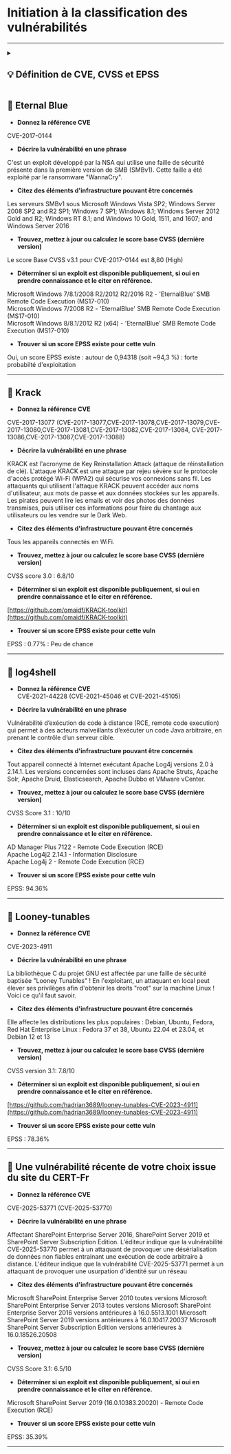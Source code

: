 
# Initiation à la classification des vulnérabilités
---

<details>
  <summary><h2>💡 Définition de CVE, CVSS et EPSS</h2></summary>  
  
🧩 **CVE – Common Vulnerabilities and Exposures**

Identifiant unique attribué à une faille de sécurité connue.  
Chaque CVE correspond à une vulnérabilité précise, répertoriée publiquement (ex. : CVE-2017-0144).  
→ But : permettre de parler de la même faille partout dans le monde.

⚙️ **CVSS – Common Vulnerability Scoring System**

Système de notation standardisé qui évalue la gravité technique d’une vulnérabilité.  
Score de 0 à 10, basé sur la facilité d’exploitation et l’impact (confidentialité, intégrité, disponibilité).  
→ But : mesurer à quel point une faille est dangereuse.  

📈 **EPSS – Exploit Prediction Scoring System**

Indicateur de probabilité qu’une vulnérabilité soit exploitée dans la nature.  
Score de 0 à 1 (ou 0 % à 100 %), calculé à partir de données réelles d’exploitation et de modèles statistiques.  
→ But : estimer le risque qu’une faille soit effectivement attaquée.  

</details>

## 🔷 Eternal Blue

* **Donnez la référence CVE**  

CVE-2017-0144  


* **Décrire la vulnérabilité en une phrase**  
  
C'est un exploit développé par la NSA qui utilise une faille de sécurité présente dans la première version de SMB (SMBv1). Cette faille a été exploité par le ransomware "WannaCry".  


* **Citez des éléments d'infrastructure pouvant être concernés**  

Les serveurs SMBv1 sous Microsoft Windows Vista SP2; Windows Server 2008 SP2 and R2 SP1; Windows 7 SP1; Windows 8.1; Windows Server 2012 Gold and R2; Windows RT 8.1; and Windows 10 Gold, 1511, and 1607; and Windows Server 2016  

* **Trouvez, mettez à jour ou calculez le score base CVSS (dernière version)**  
  
Le score Base CVSS v3.1 pour CVE-2017-0144 est 8,80 (High)  

* **Déterminer si un exploit est disponible publiquement, si oui en prendre connaissance et le citer en référence.**  

Microsoft Windows 7/8.1/2008 R2/2012 R2/2016 R2 - 'EternalBlue' SMB Remote Code Execution (MS17-010)  
Microsoft Windows 7/2008 R2 - 'EternalBlue' SMB Remote Code Execution (MS17-010)  
Microsoft Windows 8/8.1/2012 R2 (x64) - 'EternalBlue' SMB Remote Code Execution (MS17-010)  


* **Trouver si un score EPSS existe pour cette vuln**  

Oui, un score EPSS existe : autour de 0,94318 (soit ~94,3 %) : forte probabilté d'exploitation  


---

## 🔷 Krack

* **Donnez la référence CVE**

CVE-2017-13077 (CVE-2017-13077,CVE-2017-13078,CVE-2017-13079,CVE-2017-13080,CVE-2017-13081,CVE-2017-13082,CVE-2017-13084, CVE-2017-13086,CVE-2017-13087,CVE-2017-13088)

* **Décrire la vulnérabilité en une phrase**

KRACK est l'acronyme de Key Reinstallation Attack (attaque de réinstallation de clé). L'attaque KRACK est une attaque par rejeu sévère sur le protocole d'accès protégé Wi-Fi (WPA2) qui sécurise vos connexions sans fil.
Les attaquants qui utilisent l'attaque KRACK peuvent accéder aux noms d'utilisateur, aux mots de passe et aux données stockées sur les appareils. Les pirates peuvent lire les emails et voir des photos des données transmises, puis utiliser ces informations pour faire du chantage aux utilisateurs ou les vendre sur le Dark Web.  

* **Citez des éléments d'infrastructure pouvant être concernés**

Tous les appareils connectés en WiFi.  

* **Trouvez, mettez à jour ou calculez le score base CVSS (dernière version)**

CVSS score 3.0 : 6.8/10  

* **Déterminer si un exploit est disponible publiquement, si oui en prendre connaissance et le citer en référence.**

[https://github.com/omaidf/KRACK-toolkit](https://github.com/omaidf/KRACK-toolkit)

* **Trouver si un score EPSS existe pour cette vuln**

EPSS : 0.77% : Peu de chance

---

## 🔷 log4shell

* **Donnez la référence CVE**  
CVE-2021-44228 (CVE-2021-45046 et CVE-2021-45105) 

* **Décrire la vulnérabilité en une phrase**  

Vulnérabilité d’exécution de code à distance (RCE, remote code execution) qui permet à des acteurs malveillants d’exécuter un code Java arbitraire, en prenant le contrôle d’un serveur cible.  

* **Citez des éléments d'infrastructure pouvant être concernés**  

Tout appareil connecté à Internet exécutant Apache Log4j versions 2.0 à 2.14.1. Les versions concernées sont incluses dans Apache Struts, Apache Solr, Apache Druid, Elasticsearch, Apache Dubbo et VMware vCenter.  


* **Trouvez, mettez à jour ou calculez le score base CVSS (dernière version)**  
  
CVSS Score 3.1 : 10/10  

* **Déterminer si un exploit est disponible publiquement, si oui en prendre connaissance et le citer en référence.**  

AD Manager Plus 7122 - Remote Code Execution (RCE)  
Apache Log4j2 2.14.1 - Information Disclosure  
Apache Log4j 2 - Remote Code Execution (RCE)  

* **Trouver si un score EPSS existe pour cette vuln**  
  
EPSS: 94.36%  

---

## 🔷 Looney-tunables

* **Donnez la référence CVE**  
  
CVE-2023-4911  

* **Décrire la vulnérabilité en une phrase**  
  
La bibliothèque C du projet GNU est affectée par une faille de sécurité baptisée "Looney Tunables" ! En l'exploitant, un attaquant en local peut élever ses privilèges afin d'obtenir les droits "root" sur la machine Linux ! Voici ce qu'il faut savoir.  

* **Citez des éléments d'infrastructure pouvant être concernés**  
  
Elle affecte les distributions les plus populaires : Debian, Ubuntu, Fedora, Red Hat Enterprise Linux : Fedora 37 et 38, Ubuntu 22.04 et 23.04, et Debian 12 et 13  

* **Trouvez, mettez à jour ou calculez le score base CVSS (dernière version)**  
  
CVSS version 3.1: 7.8/10  

* **Déterminer si un exploit est disponible publiquement, si oui en prendre connaissance et le citer en référence.**

[https://github.com/hadrian3689/looney-tunables-CVE-2023-4911](https://github.com/hadrian3689/looney-tunables-CVE-2023-4911)


* **Trouver si un score EPSS existe pour cette vuln**
  
EPSS : 78.36%   

---


## 🔷 Une vulnérabilité récente de votre choix issue du site du CERT-Fr

* **Donnez la référence CVE**  

CVE-2025-53771 (CVE-2025-53770)

* **Décrire la vulnérabilité en une phrase**  

Affectant SharePoint Enterprise Server 2016, SharePoint Server 2019 et SharePoint Server Subscription Edition. L'éditeur indique que la vulnérabilité CVE-2025-53770 permet à un attaquant de provoquer une désérialisation de données non fiables entrainant une exécution de code arbitraire à distance. L'éditeur indique que la vulnérabilité CVE-2025-53771 permet à un attaquant de provoquer une usurpation d'identité sur un réseau

* **Citez des éléments d'infrastructure pouvant être concernés**  

Microsoft SharePoint Enterprise Server 2010 toutes versions
Microsoft SharePoint Enterprise Server 2013 toutes versions
Microsoft SharePoint Enterprise Server 2016 versions antérieures à 16.0.5513.1001
Microsoft SharePoint Server 2019 versions antérieures à 16.0.10417.20037
Microsoft SharePoint Server Subscription Edition versions antérieures à 16.0.18526.20508


* **Trouvez, mettez à jour ou calculez le score base CVSS (dernière version)**

CVSS Score 3.1: 6.5/10  

* **Déterminer si un exploit est disponible publiquement, si oui en prendre connaissance et le citer en référence.**

Microsoft SharePoint Server 2019 (16.0.10383.20020) - Remote Code Execution (RCE)

* **Trouver si un score EPSS existe pour cette vuln**  

EPSS: 35.39%  

---
